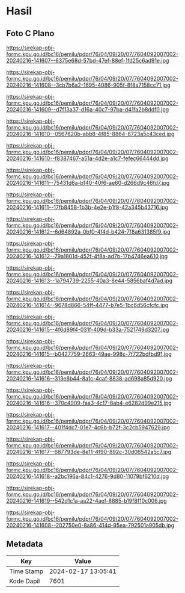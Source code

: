 # Hasil

## Foto C Plano

https://sirekap-obj-formc.kpu.go.id/bc16/pemilu/pdpr/76/04/09/20/07/7604092007002-20240216-141607--6375e68d-57bd-47ef-88ef-1fd25c6ad91e.jpg

https://sirekap-obj-formc.kpu.go.id/bc16/pemilu/pdpr/76/04/09/20/07/7604092007002-20240216-141608--3cb7b6a2-1695-4086-905f-8f8a7158cc71.jpg

https://sirekap-obj-formc.kpu.go.id/bc16/pemilu/pdpr/76/04/09/20/07/7604092007002-20240216-141609--d7f13a37-d16a-40c7-97ba-d41fa2b8ddf0.jpg

https://sirekap-obj-formc.kpu.go.id/bc16/pemilu/pdpr/76/04/09/20/07/7604092007002-20240216-141610--0567620b-abb8-4f85-8864-8723a5c43ced.jpg

https://sirekap-obj-formc.kpu.go.id/bc16/pemilu/pdpr/76/04/09/20/07/7604092007002-20240216-141610--f8387467-a51a-4d2e-a1c7-fefec66444dd.jpg

https://sirekap-obj-formc.kpu.go.id/bc16/pemilu/pdpr/76/04/09/20/07/7604092007002-20240216-141611--75431d6a-b140-40f6-ae60-d266d9c46fd7.jpg

https://sirekap-obj-formc.kpu.go.id/bc16/pemilu/pdpr/76/04/09/20/07/7604092007002-20240216-141611--17fb8458-1b3b-4e2e-b1f8-42a345b43716.jpg

https://sirekap-obj-formc.kpu.go.id/bc16/pemilu/pdpr/76/04/09/20/07/7604092007002-20240216-141612--6d64892a-0bf0-4f4d-b424-7f8a631385f9.jpg

https://sirekap-obj-formc.kpu.go.id/bc16/pemilu/pdpr/76/04/09/20/07/7604092007002-20240216-141612--79a1801d-452f-4f8a-ad7b-17b4746ea610.jpg

https://sirekap-obj-formc.kpu.go.id/bc16/pemilu/pdpr/76/04/09/20/07/7604092007002-20240216-141613--1a794739-2255-40a3-8e44-5856baf4d7ad.jpg

https://sirekap-obj-formc.kpu.go.id/bc16/pemilu/pdpr/76/04/09/20/07/7604092007002-20240216-141614--9678d866-54ff-4477-b7e5-1bc6d56cfcfc.jpg

https://sirekap-obj-formc.kpu.go.id/bc16/pemilu/pdpr/76/04/09/20/07/7604092007002-20240216-141615--4f6d89f4-031f-409d-b33a-7521749d3207.jpg

https://sirekap-obj-formc.kpu.go.id/bc16/pemilu/pdpr/76/04/09/20/07/7604092007002-20240216-141615--b0427759-2663-49ae-998c-7f722bdfbd91.jpg

https://sirekap-obj-formc.kpu.go.id/bc16/pemilu/pdpr/76/04/09/20/07/7604092007002-20240216-141616--313e8b44-8a1c-4caf-8838-ad698a85d920.jpg

https://sirekap-obj-formc.kpu.go.id/bc16/pemilu/pdpr/76/04/09/20/07/7604092007002-20240216-141616--370c4909-faa3-4c17-8ab4-e6282d99e215.jpg

https://sirekap-obj-formc.kpu.go.id/bc16/pemilu/pdpr/76/04/09/20/07/7604092007002-20240216-141617--401f4dc7-01e7-4c6b-b72f-3c2cb5947629.jpg

https://sirekap-obj-formc.kpu.go.id/bc16/pemilu/pdpr/76/04/09/20/07/7604092007002-20240216-141617--687793de-8e11-4f90-892c-30d06542a5c7.jpg

https://sirekap-obj-formc.kpu.go.id/bc16/pemilu/pdpr/76/04/09/20/07/7604092007002-20240216-141618--a2bc196a-84c1-4276-9d80-11079bf6210d.jpg

https://sirekap-obj-formc.kpu.go.id/bc16/pemilu/pdpr/76/04/09/20/07/7604092007002-20240216-141619--542d1c1a-aa22-4aef-8885-b19f8f10c006.jpg

https://sirekap-obj-formc.kpu.go.id/bc16/pemilu/pdpr/76/04/09/20/07/7604092007002-20240216-141608--202750e0-8a86-414d-95ea-792501a905db.jpg


## Metadata

| Key        | Value               |
| ---------- | ------------------- |
| Time Stamp | 2024-02-17 13:05:41 |
| Kode Dapil | 7601                |




